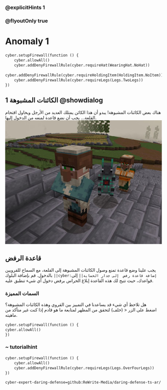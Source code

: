 ### @explicitHints 1
### @flyoutOnly true

# Anomaly 1

```ghost
cyber.setupFirewall(function () {
    cyber.allowAll()
    cyber.addDenyFirewallRule(cyber.requireHat(WearingHat.NoHat))
    cyber.addDenyFirewallRule(cyber.requireHoldingItem(HoldingItem.NoItem))
    cyber.addDenyFirewallRule(cyber.requireLegs(Legs.TwoLegs))
})

```

## الكائنات المشبوهة 1 @showdialog
هناك بعض الكائنات المشبوهة! يبدو أن هذا الكائن يمتلك العديد من الأرجل ويحاول اقتحام القلعة...
 يجب أن نضع قاعدة لمنعه من الدخول إليها.![Anomaly](https://raw.githubusercontent.com/CausewayDigital/Minecraft-EE-MakeCode/main/tutorials/cyber-kingdom/firewall/images/level_2.jpg)


## قاعدة الرفض
يجب علينا وضع قاعدة تمنع وصول الكائنات المشبوهة إلى القلعة، مع السماح للقرويين بالدخول. 
قم بإضافة البلوك  ``||cyber:إضافة قاعدة رفض  إلى جدار الحماية||`` إلى قواعدك، حيث تتيح لك هذه القاعدة إبلاغ الحراس برفض دخول أي شيء تنطبق عليه.

### السمات المميزة
هل تلاحظ أي شيء قد يساعدنا في التمييز بين القروي وهذه الكائنات المشبوهة؟   
اضغط على الزر < (خلف) لتحقق من المظهر لمتابعة ما هو قادم إذا كنت غير متأكد من ماهيته.
```template
cyber.setupFirewall(function () {
cyber.allowAll()
})
```

### ~ tutorialhint
```blocks
cyber.setupFirewall(function () {
    cyber.allowAll()
    cyber.addDenyFirewallRule(cyber.requireLegs(Legs.OverFourLegs))
})

```

```package
cyber-expert-daring-defense=github:ReWrite-Media/daring-defense-ts-ar/
```
